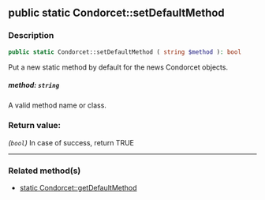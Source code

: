 ## public static Condorcet::setDefaultMethod

### Description    

```php
public static Condorcet::setDefaultMethod ( string $method ): bool
```

Put a new static method by default for the news Condorcet objects.
    

##### **method:** *```string```*   
A valid method name or class.    


### Return value:   

*(```bool```)* In case of success, return TRUE


---------------------------------------

### Related method(s)      

* [static Condorcet::getDefaultMethod](/Docs/MethodsReferences/Condorcet%20Class/public%20static%20Condorcet--getDefaultMethod.md)    
